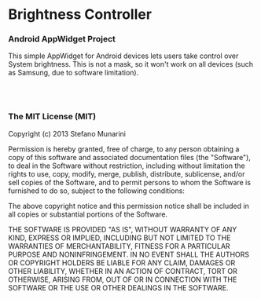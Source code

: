   <h1>Brightness Controller </h1>  
  
  <h3> Android AppWidget Project </h3>
  
  This simple AppWidget for Android devices lets users take control over System brightness. This is not a mask, so it won't work on all devices (such as Samsung, due to software limitation).
  
  <br> <br>
  
  <h3> The MIT License (MIT) </h3>
 
  Copyright (c) 2013 Stefano Munarini
 
  Permission is hereby granted, free of charge, to any person obtaining a copy
  of this software and associated documentation files (the "Software"), to deal
  in the Software without restriction, including without limitation the rights
  to use, copy, modify, merge, publish, distribute, sublicense, and/or sell
  copies of the Software, and to permit persons to whom the Software is
  furnished to do so, subject to the following conditions:
 
  The above copyright notice and this permission notice shall be included in
  all copies or substantial portions of the Software.
 
  THE SOFTWARE IS PROVIDED "AS IS", WITHOUT WARRANTY OF ANY KIND, EXPRESS OR
  IMPLIED, INCLUDING BUT NOT LIMITED TO THE WARRANTIES OF MERCHANTABILITY,
  FITNESS FOR A PARTICULAR PURPOSE AND NONINFRINGEMENT. IN NO EVENT SHALL THE
  AUTHORS OR COPYRIGHT HOLDERS BE LIABLE FOR ANY CLAIM, DAMAGES OR OTHER
  LIABILITY, WHETHER IN AN ACTION OF CONTRACT, TORT OR OTHERWISE, ARISING FROM,
  OUT OF OR IN CONNECTION WITH THE SOFTWARE OR THE USE OR OTHER DEALINGS IN
  THE SOFTWARE.
 
 
 

